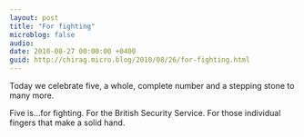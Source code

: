 ```yaml
---
layout: post
title: "For fighting"
microblog: false
audio: 
date: 2010-08-27 00:00:00 +0400
guid: http://chirag.micro.blog/2010/08/26/for-fighting.html
---
```

<p>Today we celebrate five, a whole, complete number and a stepping stone to many more.</p>
<p>Five is…for fighting. For the British Security Service. For those individual fingers that make a solid hand.</p>
